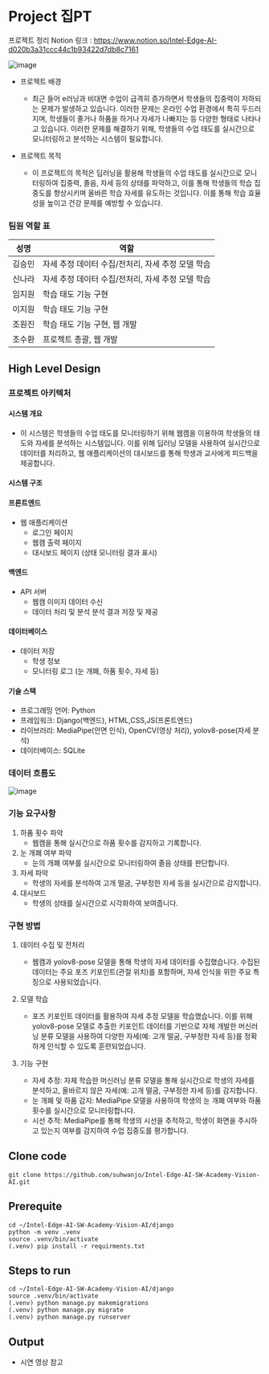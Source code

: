 # Project 집PT
프로젝트 정리 Notion 링크 : https://www.notion.so/Intel-Edge-AI-d020b3a31ccc44c1b93422d7db8c7161

![image](https://github.com/user-attachments/assets/9866e84e-500d-4de0-818c-f49d1235d711)

* 프로젝트 배경

   - 최근 들어 e러닝과 비대면 수업이 급격히 증가하면서 학생들의 집중력이 저하되는 문제가 발생하고 있습니다. 이러한 문제는 온라인 수업 환경에서 특히 두드러지며, 학생들이 졸거나 하품을 하거나 자세가 나빠지는 등 다양한 형태로 나타나고 있습니다. 이러한 문제를 해결하기 위해, 학생들의 수업 태도를 실시간으로 모니터링하고 분석하는 시스템이 필요합니다.

* 프로젝트 목적

   - 이 프로젝트의 목적은 딥러닝을 활용해 학생들의 수업 태도를 실시간으로 모니터링하여 집중력, 졸음, 자세 등의 상태를 파악하고, 이를 통해 학생들의 학습 집중도를 향상시키며 올바른 학습 자세를 유도하는 것입니다. 이를 통해 학습 효율성을 높이고 건강 문제를 예방할 수 있습니다.

### 팀원 역할 표

| 성명   | 역할                                                      |
|--------|-----------------------------------------------------------|
| 김승민 | 자세 추정 데이터 수집/전처리, 자세 추정 모델 학습          |
| 신나라 | 자세 추정 데이터 수집/전처리, 자세 추정 모델 학습          |
| 임지원 | 학습 태도 기능 구현                                       |
| 이지원 | 학습 태도 기능 구현                                       |
| 조원진 | 학습 태도 기능 구현, 웹 개발                              |
| 조수환 | 프로젝트 총괄, 웹 개발                                     |

## High Level Design

### 프로젝트 아키텍처

#### 시스템 개요
* 이 시스템은 학생들의 수업 태도를 모니터링하기 위해 웹캠을 이용하여 학생들의 태도와 자세를 분석하는 시스템입니다. 이를 위해 딥러닝 모델을 사용하여 실시간으로 데이터를 처리하고, 웹 애플리케이션의 대시보드를 통해 학생과 교사에게 피드백을 제공합니다.

#### 시스템 구조
#### 프론트엔드
* 웹 애플리케이션
    * 로그인 페이지
    * 웹캠 출력 페이지
    * 대시보드 페이지 (상태 모니터링 결과 표시)
#### 백엔드
* API 서버
    * 웹캠 이미지 데이터 수신
    * 데이터 처리 및 분석
    분석 결과 저장 및 제공
#### 데이터베이스
* 데이터 저장
    * 학생 정보
    * 모니터링 로그 (눈 개폐, 하품 횟수, 자세 등)
#### 기술 스택
* 프로그래밍 언어: Python
* 프레임워크: Django(백엔드), HTML,CSS,JS(프론트엔드)
* 라이브러리:  MediaPipe(안면 인식), OpenCV(영상 처리), yolov8-pose(자세 분석)
* 데이터베이스: SQLite

### 데이터 흐름도
![image](https://github.com/user-attachments/assets/6f903d7f-cb58-4301-bafa-fadc712e3086)


### 기능 요구사항
1. 하품 횟수 파악
   * 웹캠을 통해 실시간으로 하품 횟수를 감지하고 기록합니다.
3. 눈 개폐 여부 파악
   * 눈의 개폐 여부를 실시간으로 모니터링하여 졸음 상태를 판단합니다.
3. 자세 파악
   * 학생의 자세를 분석하여 고개 떨굼, 구부정한 자세 등을 실시간으로 감지합니다.
5. 대시보드
   * 학생의 상태를 실시간으로 시각화하여 보여줍니다.

### 구현 방법
1. 데이터 수집 및 전처리
   * 웹캠과 yolov8-pose 모델을 통해 학생의 자세 데이터를 수집했습니다. 수집된 데이터는 주요 포즈 키포인트(관절 위치)를 포함하며, 자세 인식을 위한 주요 특징으로 사용되었습니다.

2. 모델 학습
   * 포즈 키포인트 데이터를 활용하여 자세 추정 모델을 학습했습니다. 이를 위해 yolov8-pose 모델로 추출한 키포인트 데이터를 기반으로 자체 개발한 머신러닝 분류 모델을 사용하여 다양한 자세(예: 고개 떨굼, 구부정한 자세 등)를 정확하게 인식할 수 있도록 훈련되었습니다.

3. 기능 구현
   * 자세 추정: 자체 학습한 머신러닝 분류 모델을 통해 실시간으로 학생의 자세를 분석하고, 올바르지 않은 자세(예: 고개 떨굼, 구부정한 자세 등)를 감지합니다.
   * 눈 개폐 및 하품 감지: MediaPipe 모델을 사용하여 학생의 눈 개폐 여부와 하품 횟수를 실시간으로 모니터링합니다.
   * 시선 추적: MediaPipe를 통해 학생의 시선을 추적하고, 학생이 화면을 주시하고 있는지 여부를 감지하여 수업 집중도를 평가합니다.

## Clone code
```
git clone https://github.com/suhwanjo/Intel-Edge-AI-SW-Academy-Vision-AI.git
```

## Prerequite
```
cd ~/Intel-Edge-AI-SW-Academy-Vision-AI/django
python -m venv .venv
source .venv/bin/activate
(.venv) pip install -r requirments.txt
```
## Steps to run
```
cd ~/Intel-Edge-AI-SW-Academy-Vision-AI/django
source .venv/bin/activate
(.venv) python manage.py makemigrations
(.venv) python manage.py migrate
(.venv) python manage.py runserver
```

## Output
* 시연 영상 참고
